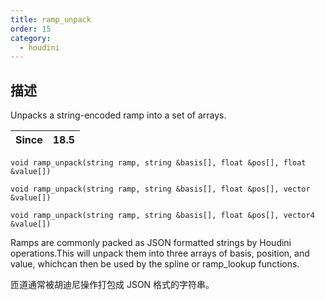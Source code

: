 ```yaml
---
title: ramp_unpack
order: 15
category:
  - houdini
---
```

    
## 描述

Unpacks a string-encoded ramp into a set of arrays.

| Since | 18.5 |
| ----- | ---- |

`void ramp_unpack(string ramp, string &basis[], float &pos[], float &value[])`

`void ramp_unpack(string ramp, string &basis[], float &pos[], vector &value[])`

`void ramp_unpack(string ramp, string &basis[], float &pos[], vector4 &value[])`

Ramps are commonly packed as JSON formatted strings by Houdini operations.This
will unpack them into three arrays of basis, position, and value, whichcan
then be used by the spline or ramp_lookup functions.

匝道通常被胡迪尼操作打包成 JSON 格式的字符串。

